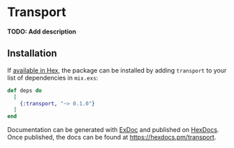 # Transport

**TODO: Add description**

## Installation

If [available in Hex](https://hex.pm/docs/publish), the package can be installed
by adding `transport` to your list of dependencies in `mix.exs`:

```elixir
def deps do
  [
    {:transport, "~> 0.1.0"}
  ]
end
```

Documentation can be generated with [ExDoc](https://github.com/elixir-lang/ex_doc)
and published on [HexDocs](https://hexdocs.pm). Once published, the docs can
be found at <https://hexdocs.pm/transport>.

